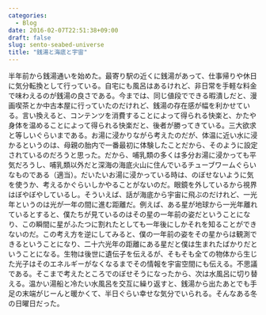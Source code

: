 ```yaml
---
categories:
  - Blog
date: 2016-02-07T22:51:38+09:00
draft: false
slug: sento-seabed-universe
title: "銭湯と海底と宇宙"
---
```


半年前から銭湯通いを始めた。最寄り駅の近くに銭湯があって、仕事帰りや休日に気分転換として行っている。自宅にも風呂はあるけれど、非日常を手軽な料金で味わえるのが銭湯の良さである。今までは、同じ値段でできる暇潰しだと、漫画喫茶とか中古本屋に行っていたのだけれど、銭湯の存在感が幅を利かせている。言い換えると、コンテンツを消費することによって得られる快楽と、かたや身体を温めることによって得られる快楽だと、後者が勝ってきている。三大欲求と等しいぐらいまである。お湯に浸かりながら考えたのだが、体温に近い水に浸かるというのは、母親の胎内で一番最初に体験したことだから、そのように設定されているのだろうと思った。だから、哺乳類の多くは多分お湯に浸かっても平気だろうし、哺乳類以外だと深海の海底火山に住んでいるチューブワームぐらいなものである（適当）。だいたいお湯に浸かっている時は、のぼせないように気を使うか、考えるかぐらいしかやることがないのだ。眼鏡を外しているから視界はぼやぼやしているし。そういえば、話が海底から宇宙に飛ぶのだけれど、一光年というのは光が一年の間に進む距離だ。例えば、ある星が地球から一光年離れているとすると、僕たちが見ているのはその星の一年前の姿だということになり、この瞬間に星がふたつに割れたとしても一年後にしかそれを知ることができないのだ。この考え方を逆にしてみると、僕の一年前の姿をその星からは観測できるということになり、二十六光年の距離にある星だと僕は生まれたばかりだということになる。生物は後世に遺伝子を伝えるが、そもそも全ての物体から生じた光子はそのエネルギーがなくなるまでその情報を宇宙空間にも伝える。不思議である。そこまで考えたところでのぼせそうになったから、次は水風呂に切り替える。温かい湯船と冷たい水風呂を交互に繰り返すと、銭湯から出たあとでも手足の末端がじーんと暖かくて、半日ぐらい幸せな気分でいられる。そんなある冬の日曜日だった。
